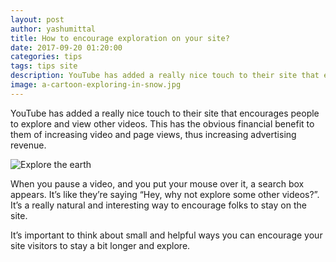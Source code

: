 ```yaml
---
layout: post
author: yashumittal
title: How to encourage exploration on your site?
date: 2017-09-20 01:20:00
categories: tips
tags: tips site
description: YouTube has added a really nice touch to their site that encourages people to explore and view other videos. This has the obvious financial benefit
image: a-cartoon-exploring-in-snow.jpg
---
```


YouTube has added a really nice touch to their site that encourages people to explore and view other videos. This has the obvious financial benefit to them of increasing video and page views, thus increasing advertising revenue.

![Explore the earth](//blog.codecarrot.net/images/l4FGC3dPGy2VJJsIw.gif)

When you pause a video, and you put your mouse over it, a search box appears. It’s like they’re saying “Hey, why not explore some other videos?”. It’s a really natural and interesting way to encourage folks to stay on the site.

It’s important to think about small and helpful ways you can encourage your site visitors to stay a bit longer and explore.

